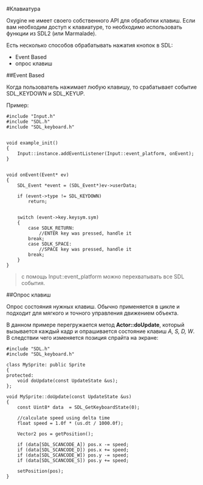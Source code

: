#Клавиатура

Oxygine не имеет своего собственного API для обработки клавиш. Если вам необходим доступ к клавиатуре, то необходимо использовать функции из SDL2 (или Marmalade).
 
Есть несколько способов обрабатывать нажатия кнопок в SDL:

* Event Based
* опрос клавиш


##Event Based 

Когда пользователь нажимает любую клавишу, то срабатывает событие SDL_KEYDOWN и SDL_KEYUP. 

Пример:

	#include "Input.h"
	#include "SDL.h"
	#include "SDL_keyboard.h"
	

	void example_init()
	{
		Input::instance.addEventListener(Input::event_platform, onEvent);
	}
	
	
	void onEvent(Event* ev)
	{
		SDL_Event *event = (SDL_Event*)ev->userData;

		if (event->type != SDL_KEYDOWN)
			return;

		
		switch (event->key.keysym.sym)
		{
			case SDLK_RETURN:			
				//ENTER key was pressed, handle it
			break;
			case SDLK_SPACE:			
				//SPACE key was pressed, handle it
			break;
		}
	}

> с помощь Input::event_platform можно перехватывать все SDL события. 

##Опрос клавиш

Опрос состояния нужных клавиш. Обычно применяется в цикле и подходит для мягкого и точного управления движением объекта.

В данном примере перегружается метод **Actor::doUpdate**, который вызывается каждый кадр и опрашивается состояние клавиш *A, S, D, W*. В следствии чего изменяется позиция спрайта на экране:  

	#include "SDL.h"
	#include "SDL_keyboard.h"

	class MySprite: public Sprite
	{
	protected:
		void doUpdate(const UpdateState &us);
	};

	void MySprite::doUpdate(const UpdateState &us)
	{
		const Uint8* data  = SDL_GetKeyboardState(0);
	     
		//calculate speed using delta time
		float speed = 1.0f * (us.dt / 1000.0f);

		Vector2 pos = getPosition();
	     
		if (data[SDL_SCANCODE_A]) pos.x -= speed;
		if (data[SDL_SCANCODE_D]) pos.x += speed;
		if (data[SDL_SCANCODE_W]) pos.y -= speed;
		if (data[SDL_SCANCODE_S]) pos.y += speed;

		setPosition(pos);
	}
	
  
